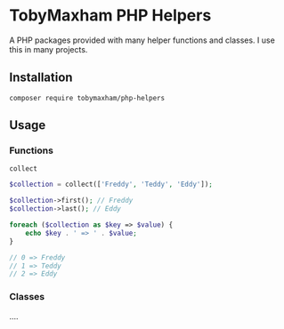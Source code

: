 # TobyMaxham PHP Helpers
A PHP packages provided with many helper functions and classes.
I use this in many projects.

## Installation
```
composer require tobymaxham/php-helpers
```

## Usage 

### Functions

`collect`
```php
$collection = collect(['Freddy', 'Teddy', 'Eddy']);

$collection->first(); // Freddy
$collection->last(); // Eddy

foreach ($collection as $key => $value) {
    echo $key . ' => ' . $value;
}

// 0 => Freddy
// 1 => Teddy
// 2 => Eddy
```


### Classes

....
